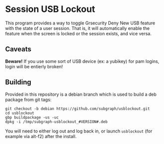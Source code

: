 # Session USB Lockout

This program provides a way to toggle Grsecurity Deny New USB feature with the state of a user session.
That is, it will automatically enable the feature when the screen is locked or the session exists, and vice versa.

## Caveats

**Beware!** If you use some sort of USB device (ex: a yubikey) for pam logins, login will be entierly broken!

## Building

Provided in this repository is a debian branch which is used to build a deb package from git tags:

	git checkout -b debian https://github.com/subgraph/usblockout.git
	cd usblockout
	gbp buildpackage -us -uc
	dpkg -i /tmp/subgraph-usblockout_#VERSION#.deb

You will need to either log out and log back in, or launch `usblockout` (for example via alt-f2) after the install.
